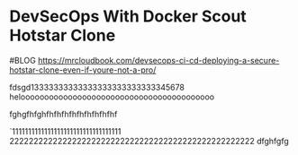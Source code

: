 # DevSecOps With Docker Scout Hotstar Clone

#BLOG
https://mrcloudbook.com/devsecops-ci-cd-deploying-a-secure-hotstar-clone-even-if-youre-not-a-pro/

fdsgd13333333333333333333333333345678
helooooooooooooooooooooooooooooooooooooooooo





fghgfhfghfhfhfhfhfhfhfhfhfhf

`1111111111111111111111111111111111 222222222222222222222222222222222222222222222222222  dfghfgfg
